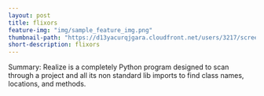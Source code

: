 ```yaml
---
layout: post
title: flixors
feature-img: "img/sample_feature_img.png"
thumbnail-path: "https://d13yacurqjgara.cloudfront.net/users/3217/screenshots/2030966/blocjams_1x.png"
short-description: flixors
---
```

Summary:
Realize is a completely Python program designed to scan through a project and all its non standard lib imports to find class names, locations, and methods.
